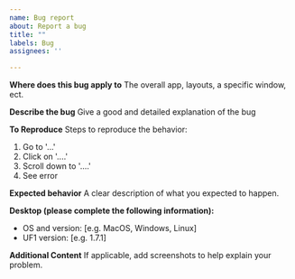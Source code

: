 ```yaml
---
name: Bug report
about: Report a bug
title: ""
labels: Bug
assignees: ''

---
```


**Where does this bug apply to**
The overall app, layouts, a specific window, ect.

**Describe the bug**
Give a good and detailed explanation of the bug

**To Reproduce**
Steps to reproduce the behavior:
1. Go to '...'
2. Click on '....'
3. Scroll down to '....'
4. See error

**Expected behavior**
A clear description of what you expected to happen.

**Desktop (please complete the following information):**
 - OS and version: [e.g. MacOS, Windows, Linux]
 - UF1 version: [e.g. 1.7.1]

**Additional Content**
If applicable, add screenshots to help explain your problem.
